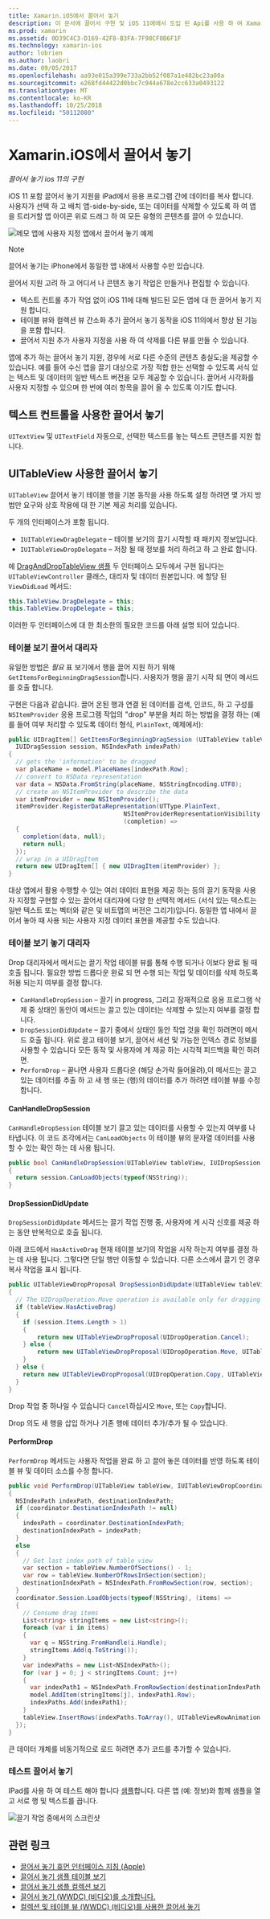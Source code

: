 ```yaml
---
title: Xamarin.iOS에서 끌어서 놓기
description: 이 문서에 끌어서 구현 및 iOS 11에에서 도입 된 Api를 사용 하 여 Xamarin.iOS 앱에 삭제 하는 방법을 설명 합니다. 설정 설명 특히 UITableView에 놓습니다.
ms.prod: xamarin
ms.assetid: 0D39C4C3-D169-42F8-B3FA-7F98CF0B6F1F
ms.technology: xamarin-ios
author: lobrien
ms.author: laobri
ms.date: 09/05/2017
ms.openlocfilehash: aa93e015a399e733a2bb52f087a1e482bc23a00a
ms.sourcegitcommit: e268fd44422d0bbc7c944a678e2cc633a0493122
ms.translationtype: MT
ms.contentlocale: ko-KR
ms.lasthandoff: 10/25/2018
ms.locfileid: "50112080"
---
```

# <a name="drag-and-drop-in-xamarinios"></a>Xamarin.iOS에서 끌어서 놓기

_끌어서 놓기 ios 11의 구현_

iOS 11 포함 끌어서 놓기 지원을 iPad에서 응용 프로그램 간에 데이터를 복사 합니다. 사용자가 선택 하 고 배치 앱-side-by-side, 또는 데이터를 삭제할 수 있도록 하 여 앱을 트리거할 앱 아이콘 위로 드래그 하 여 모든 유형의 콘텐츠를 끌어 수 있습니다.

![메모 앱에 사용자 지정 앱에서 끌어서 놓기 예제](drag-and-drop-images/drag-drop-sml.png)

> [!NOTE]
> 끌어서 놓기는 iPhone에서 동일한 앱 내에서 사용할 수만 있습니다.

끌어서 지원 고려 하 고 어디서 나 콘텐츠 놓기 작업은 만들거나 편집할 수 있습니다.

- 텍스트 컨트롤 추가 작업 없이 iOS 11에 대해 빌드된 모든 앱에 대 한 끌어서 놓기 지원 합니다.
- 테이블 뷰와 컬렉션 뷰 간소화 추가 끌어서 놓기 동작을 iOS 11의에서 향상 된 기능을 포함 합니다.
- 끌어서 지원 추가 사용자 지정을 사용 하 여 삭제를 다른 뷰를 만들 수 있습니다.

앱에 추가 하는 끌어서 놓기 지원, 경우에 서로 다른 수준의 콘텐츠 충실도;을 제공할 수 있습니다. 예를 들어 수신 앱을 끌기 대상으로 가장 적합 한는 선택할 수 있도록 서식 있는 텍스트 및 데이터의 일반 텍스트 버전을 모두 제공할 수 있습니다. 끌어서 시각화를 사용자 지정할 수 있으며 한 번에 여러 항목을 끌어 올 수 있도록 이기도 합니다.

## <a name="drag-and-drop-with-text-controls"></a>텍스트 컨트롤을 사용한 끌어서 놓기

`UITextView` 및 `UITextField` 자동으로, 선택한 텍스트를 놓는 텍스트 콘텐츠를 지원 합니다.

<a name="uitableview" />

## <a name="drag-and-drop-with-uitableview"></a>UITableView 사용한 끌어서 놓기

`UITableView` 끌어서 놓기 테이블 행을 기본 동작을 사용 하도록 설정 하려면 몇 가지 방법만 요구와 상호 작용에 대 한 기본 제공 처리를 있습니다.

두 개의 인터페이스가 포함 됩니다.

- `IUITableViewDragDelegate` – 테이블 보기의 끌기 시작할 때 패키지 정보입니다.
- `IUITableViewDropDelegate` – 저장 될 때 정보를 처리 하려고 하 고 완료 합니다.

에 [DragAndDropTableView 샘플](https://developer.xamarin.com/samples/monotouch/ios11/DragAndDropTableView/) 두 인터페이스 모두에서 구현 됩니다는 `UITableViewController` 클래스, 대리자 및 데이터 원본입니다. 에 할당 된 `ViewDidLoad` 메서드:

```csharp
this.TableView.DragDelegate = this;
this.TableView.DropDelegate = this;
```

이러한 두 인터페이스에 대 한 최소한의 필요한 코드를 아래 설명 되어 있습니다.

### <a name="table-view-drag-delegate"></a>테이블 보기 끌어서 대리자

유일한 방법은 _필요_ 표 보기에서 행을 끌어 지원 하기 위해 `GetItemsForBeginningDragSession`합니다. 사용자가 행을 끌기 시작 되 면이 메서드를 호출 합니다.

구현은 다음과 같습니다. 끌어 온된 행과 연결 된 데이터를 검색, 인코드, 하 고 구성를 `NSItemProvider` 응용 프로그램 작업의 "drop" 부분을 처리 하는 방법을 결정 하는 (예를 들어 여부 처리할 수 있도록 데이터 형식, `PlainText`, 예제에서):

```csharp
public UIDragItem[] GetItemsForBeginningDragSession (UITableView tableView,
  IUIDragSession session, NSIndexPath indexPath)
{
  // gets the 'information' to be dragged
  var placeName = model.PlaceNames[indexPath.Row];
  // convert to NSData representation
  var data = NSData.FromString(placeName, NSStringEncoding.UTF8);
  // create an NSItemProvider to describe the data
  var itemProvider = new NSItemProvider();
  itemProvider.RegisterDataRepresentation(UTType.PlainText,
                                NSItemProviderRepresentationVisibility.All,
                                (completion) =>
  {
    completion(data, null);
    return null;
  });
  // wrap in a UIDragItem
  return new UIDragItem[] { new UIDragItem(itemProvider) };
}
```

대상 앱에서 활용 수행할 수 있는 여러 데이터 표현을 제공 하는 등의 끌기 동작을 사용자 지정할 구현할 수 있는 끌어서 대리자에 다양 한 선택적 메서드 (서식 있는 텍스트는 일반 텍스트 또는 벡터와 같은 및 비트맵의 버전은 그리기)입니다. 동일한 앱 내에서 끌어서 놓아 때 사용 되는 사용자 지정 데이터 표현을 제공할 수도 있습니다.

### <a name="table-view-drop-delegate"></a>테이블 보기 놓기 대리자

Drop 대리자에서 메서드는 끌기 작업 테이블 뷰를 통해 수행 되거나 이보다 완료 될 때 호출 됩니다. 필요한 방법 드롭다운 완료 되 면 수행 되는 작업 및 데이터를 삭제 하도록 허용 되는지 여부를 결정 합니다.

- `CanHandleDropSession` – 끌기 in progress, 그리고 잠재적으로 응용 프로그램 삭제 중 상태인 동안이 메서드는 끌고 있는 데이터는 삭제할 수 있는지 여부를 결정 합니다.
- `DropSessionDidUpdate` – 끌기 중에서 상태인 동안 작업 것을 확인 하려면이 메서드 호출 됩니다. 위로 끌고 테이블 보기, 끌어서 세션 및 가능한 인덱스 경로 정보를 사용할 수 있습니다 모든 동작 및 사용자에 게 제공 하는 시각적 피드백을 확인 하려면.
- `PerformDrop` – 끝나면 사용자 드롭다운 (해당 손가락 들어올려),이 메서드는 끌고 있는 데이터를 추출 하 고 새 행 또는 (행)의 데이터를 추가 하려면 테이블 뷰를 수정 합니다.

#### <a name="canhandledropsession"></a>CanHandleDropSession

`CanHandleDropSession` 테이블 보기 끌고 있는 데이터를 사용할 수 있는지 여부를 나타냅니다. 이 코드 조각에서는 `CanLoadObjects` 이 테이블 뷰의 문자열 데이터를 사용할 수 있는 확인 하는 데 사용 됩니다.

```csharp
public bool CanHandleDropSession(UITableView tableView, IUIDropSession session)
{
  return session.CanLoadObjects(typeof(NSString));
}
```

#### <a name="dropsessiondidupdate"></a>DropSessionDidUpdate

`DropSessionDidUpdate` 메서드는 끌기 작업 진행 중, 사용자에 게 시각 신호를 제공 하는 동안 반복적으로 호출 됩니다.

아래 코드에서 `HasActiveDrag` 현재 테이블 보기의 작업을 시작 하는지 여부를 결정 하는 데 사용 됩니다. 그렇다면 단일 행만 이동할 수 있습니다.
다른 소스에서 끌기 인 경우 복사 작업을 표시 됩니다.

```csharp
public UITableViewDropProposal DropSessionDidUpdate(UITableView tableView, IUIDropSession session, NSIndexPath destinationIndexPath)
{
  // The UIDropOperation.Move operation is available only for dragging within a single app.
  if (tableView.HasActiveDrag)
  {
    if (session.Items.Length > 1)
    {
        return new UITableViewDropProposal(UIDropOperation.Cancel);
    } else {
        return new UITableViewDropProposal(UIDropOperation.Move, UITableViewDropIntent.InsertAtDestinationIndexPath);
    }
  } else {
    return new UITableViewDropProposal(UIDropOperation.Copy, UITableViewDropIntent.InsertAtDestinationIndexPath);
  }
}
```

Drop 작업 중 하나일 수 있습니다 `Cancel`하십시오 `Move`, 또는 `Copy`합니다.

Drop 의도 새 행을 삽입 하거나 기존 행에 데이터 추가/추가 될 수 있습니다.

#### <a name="performdrop"></a>PerformDrop

`PerformDrop` 메서드는 사용자 작업을 완료 하 고 끌어 놓은 데이터를 반영 하도록 테이블 뷰 및 데이터 소스를 수정 합니다.

```csharp
public void PerformDrop(UITableView tableView, IUITableViewDropCoordinator coordinator)
{
  NSIndexPath indexPath, destinationIndexPath;
  if (coordinator.DestinationIndexPath != null)
  {
    indexPath = coordinator.DestinationIndexPath;
    destinationIndexPath = indexPath;
  }
  else
  {
    // Get last index path of table view
    var section = tableView.NumberOfSections() - 1;
    var row = tableView.NumberOfRowsInSection(section);
    destinationIndexPath = NSIndexPath.FromRowSection(row, section);
  }
  coordinator.Session.LoadObjects(typeof(NSString), (items) =>
  {
    // Consume drag items
    List<string> stringItems = new List<string>();
    foreach (var i in items)
    {
      var q = NSString.FromHandle(i.Handle);
      stringItems.Add(q.ToString());
    }
    var indexPaths = new List<NSIndexPath>();
    for (var j = 0; j < stringItems.Count; j++)
    {
      var indexPath1 = NSIndexPath.FromRowSection(destinationIndexPath.Row + j, destinationIndexPath.Section);
      model.AddItem(stringItems[j], indexPath1.Row);
      indexPaths.Add(indexPath1);
    }
    tableView.InsertRows(indexPaths.ToArray(), UITableViewRowAnimation.Automatic);
  });
}
```

큰 데이터 개체를 비동기적으로 로드 하려면 추가 코드를 추가할 수 있습니다.

### <a name="testing-drag-and-drop"></a>테스트 끌어서 놓기

IPad를 사용 하 여 테스트 해야 합니다 [샘플](https://developer.xamarin.com/samples/monotouch/ios11/DragAndDropTableView/)합니다.
다른 앱 (예: 정보)와 함께 샘플을 열고 서로 행 및 텍스트를 끕니다.

![끌기 작업 중에서의 스크린샷](drag-and-drop-images/01-sml.png)


## <a name="related-links"></a>관련 링크

- [끌어서 놓기 휴먼 인터페이스 지침 (Apple)](https://developer.apple.com/ios/human-interface-guidelines/interaction/drag-and-drop/)
- [끌어서 놓기 샘플 테이블 보기](https://developer.xamarin.com/samples/monotouch/ios11/DragAndDropTableView/)
- [끌어서 놓기 샘플 컬렉션 보기](https://developer.xamarin.com/samples/monotouch/ios11/DragAndDropCollectionView)
- [끌어서 놓기 (WWDC) (비디오)를 소개합니다.](https://developer.apple.com/videos/play/wwdc2017/203/)
- [컬렉션 및 테이블 뷰 (WWDC) (비디오)를 사용한 끌어서 놓기](https://developer.apple.com/videos/play/wwdc2017/223/)
